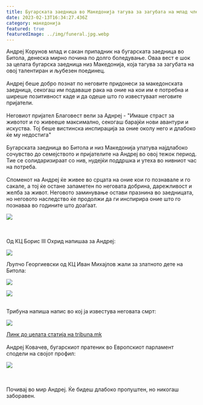 ```yaml
---
title: Бугарската заедница во Македонија тагува за загубата на млад член од Битола
date: 2023-02-13T16:34:27.436Z
category: македонија
featured: true
featuredImage: ../img/funeral.jpg.webp
---
```


Андреј Корунов млад и сакан припадник на бугарската заедница во Битола, денеска мирно почина по долго боледување. Оваа вест е шок за целата бугарска заедница низ Македонија, која тагува за загубата на овој талентиран и љубезен поединец.\
\
Андреј беше добро познат по неговите придонеси за македонската заедница, секогаш им подаваше рака на оние на кои им е потребна и ширеше позитивност каде и да одеше што го известуваат неговите пријатели.\
\
Неговиот пријател Благовест вели за Аднреj - "Имаше страст за животот и го живееше максимално, секогаш барајќи нови авантури и искуства. Тој беше вистинска инспирација за оние околу него и длабоко ќе му недостига"\
\
Бугарската заедница во Битола и низ Македонија упатува најдлабоко сочувство до семејството и пријателите на Андреј во овој тежок период. Тие се солидаризираат со нив, нудејќи поддршка и утеха во нивниот час на потреба.\
\
Споменот на Андреј ќе живее во срцата на оние кои го познавале и го сакале, а тој ќе остане запаметен по неговата добрина, дарежливост и желба за живот. Неговото заминување остави празнина во заедницата, но неговото наследство ќе продолжи да ги инспирира оние што го познаваа во годините што доаѓаат.

![](../img/kotrachetnik.jpg.webp)

\
\
Oд КЦ Борис III Охрид напишаа за Андреј:

![](../img/boris3funeral.jpg.webp)

Љупчо Георгиевски од КЦ Иван Михајлов жали за златното дете на Битола:

![](../img/lub4obitola.jpg.webp)

![](../img/kcivan.jpg.webp)

\
Трибуна напиша напис во кој ја известува неговата смрт:

![](../img/tribuna.jpg.webp)

[Линк до целата статија на tribuna.mk ](https://tribuna.mk/tazhna-vest-pochina-nashiot-mlad-soborec-i-brat-andrej-korunov)\
\
Андреј Ковачев, бугарскиот пратеник во Европскиот парламент сподели на својот профил:

![](../img/andreikovatchev.jpg.webp)

\
\
Почивај во мир Андреј. Ќе бидеш длабоко пропуштен, но никогаш заборавен.
